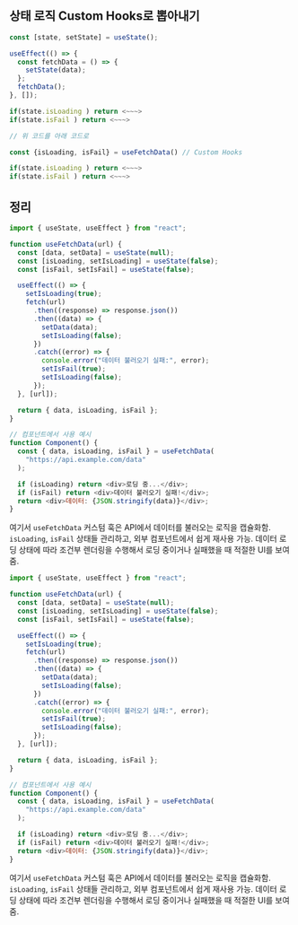 ## 상태 로직 Custom Hooks로 뽑아내기

```js
const [state, setState] = useState();

useEffect(() => {
  const fetchData = () => {
    setState(data);
  };
  fetchData();
}, []);

if(state.isLoading ) return <~~~>
if(state.isFail ) return <~~~>

// 위 코드를 아래 코드로

const {isLoading, isFail} = useFetchData() // Custom Hooks

if(state.isLoading ) return <~~~>
if(state.isFail ) return <~~~>
```

## 정리

```javascript
import { useState, useEffect } from "react";

function useFetchData(url) {
  const [data, setData] = useState(null);
  const [isLoading, setIsLoading] = useState(false);
  const [isFail, setIsFail] = useState(false);

  useEffect(() => {
    setIsLoading(true);
    fetch(url)
      .then((response) => response.json())
      .then((data) => {
        setData(data);
        setIsLoading(false);
      })
      .catch((error) => {
        console.error("데이터 불러오기 실패:", error);
        setIsFail(true);
        setIsLoading(false);
      });
  }, [url]);

  return { data, isLoading, isFail };
}

// 컴포넌트에서 사용 예시
function Component() {
  const { data, isLoading, isFail } = useFetchData(
    "https://api.example.com/data"
  );

  if (isLoading) return <div>로딩 중...</div>;
  if (isFail) return <div>데이터 불러오기 실패!</div>;
  return <div>데이터: {JSON.stringify(data)}</div>;
}
```

여기서 `useFetchData` 커스텀 훅은 API에서 데이터를 불러오는 로직을 캡슐화함.
`isLoading`, `isFail` 상태들 관리하고, 외부 컴포넌트에서 쉽게 재사용 가능.
데이터 로딩 상태에 따라 조건부 렌더링을 수행해서 로딩 중이거나 실패했을 때 적절한 UI를 보여줌.

```javascript
import { useState, useEffect } from "react";

function useFetchData(url) {
  const [data, setData] = useState(null);
  const [isLoading, setIsLoading] = useState(false);
  const [isFail, setIsFail] = useState(false);

  useEffect(() => {
    setIsLoading(true);
    fetch(url)
      .then((response) => response.json())
      .then((data) => {
        setData(data);
        setIsLoading(false);
      })
      .catch((error) => {
        console.error("데이터 불러오기 실패:", error);
        setIsFail(true);
        setIsLoading(false);
      });
  }, [url]);

  return { data, isLoading, isFail };
}

// 컴포넌트에서 사용 예시
function Component() {
  const { data, isLoading, isFail } = useFetchData(
    "https://api.example.com/data"
  );

  if (isLoading) return <div>로딩 중...</div>;
  if (isFail) return <div>데이터 불러오기 실패!</div>;
  return <div>데이터: {JSON.stringify(data)}</div>;
}
```

여기서 `useFetchData` 커스텀 훅은 API에서 데이터를 불러오는 로직을 캡슐화함.
`isLoading`, `isFail` 상태들 관리하고, 외부 컴포넌트에서 쉽게 재사용 가능.
데이터 로딩 상태에 따라 조건부 렌더링을 수행해서 로딩 중이거나 실패했을 때 적절한 UI를 보여줌.
